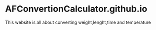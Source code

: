 # AFConvertionCalculator.github.io
This website is all about converting weight,lenght,time and temperature
